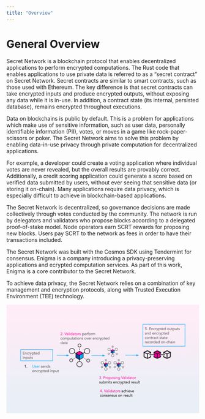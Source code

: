 ```yaml
---
title: "Overview"
---
```


# General Overview

Secret Network is a blockchain protocol that enables decentralized applications to perform encrypted computations. The Rust code that enables applications to use private data is referred to as a “secret contract” on Secret Network. Secret contracts are similar to smart contracts, such as those used with Ethereum. The key difference is that secret contracts can take encrypted inputs and produce encrypted outputs, without exposing any data while it is in-use. In addition, a contract state (its internal, persisted database), remains encrypted throughout executions.

Data on blockchains is public by default. This is a problem for applications which make use of sensitive information, such as user data, personally identifiable information (PII), votes, or moves in a game like rock-paper-scissors or poker. The Secret Network aims to solve this problem by enabling data-in-use privacy through private computation for decentralized applications.

For example, a developer could create a voting application where individual votes are never revealed, but the overall results are provably correct. Additionally, a credit scoring application could generate a score based on verified data submitted by users, without ever seeing that sensitive data (or storing it on-chain). Many applications require data privacy, which is especially difficult to achieve in blockchain-based applications.

The Secret Network is decentralized, so governance decisions are made collectively through votes conducted by the community. The network is run by delegators and validators who propose blocks according to a delegated proof-of-stake model. Node operators earn SCRT rewards for proposing new blocks. Users pay SCRT to the network as fees in order to have their transactions included.

The Secret Network was built with the Cosmos SDK using Tendermint for consensus. Enigma is a company introducing a privacy-preserving applications and ecrypted computation services. As part of this work, Enigma is a core contributor to the Secret Network.

To achieve data privacy, the Secret Network relies on a combination of key management and encryption protocols, along with Trusted Execution Environment (TEE) technology.

![contracts](images/diagrams/contracts.png)
